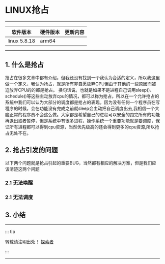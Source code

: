 
# LINUX抢占

---

| 软件版本  | 硬件版本 | 更新内容 |
|---------|--------|----------|
|linux 5.8.18| arm64   |        |

---

## 1. 什么是抢占

抢占在很多文章中都有介绍，但我还没有找到一个我认为合适的定义，所以我这里做一个定义，我认为抢占，就是所有非自愿放弃CPU但由于其他的一些原因而被迫放弃CPU的的都是抢占。
换句话说，也就是如果不是进程自己调用sleep()、schedule()等这些主动放弃cpu的情况，都可以称为抢占，所以在一个允许抢占的系统中我们可以认为大部分的调度都是抢占的表现。因为没有任何一个程序员在写程序的时候，会在功能没有完成之前就sleep会主动把自己调度出去,我相信一个大脑正常的程序员不会这么做。大家都是希望自己的进程可以安全的跑完所有的功能再退出或者暂停，但是系统中有很多进程，操作系统一个重要功能就是要调度，保证所有进程都可以得到cpu资源，当然优先级高的还会得到更多的cpu资源,所以抢占无处不在。

## 2. 抢占引发的问题

以下两个问题就是抢占引起的重要BUG，当然都有相应的解决方案，但是我们应该清楚这两个问题

### 2.1 无法唤醒

### 2.1 无法调度

## 3. 小结

---
::: tip  

转载请注明出处！ [探索者](http://www.tsz.wiki)

:::


---
<Vssue :title="$title"/>
